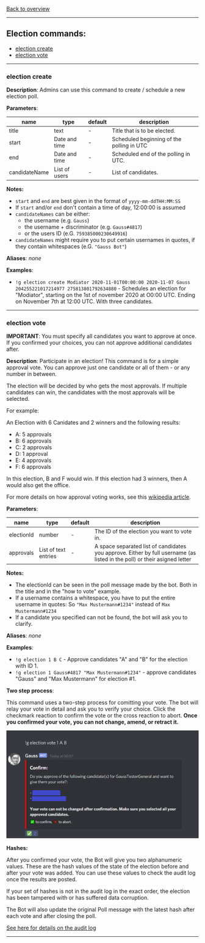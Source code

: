 [Back to overview](../README.md)

---

## Election commands:

- [election create](#election-create)
- [election vote](#election-vote)

---

### election create

**Description**: Admins can use this command to create / schedule a new election poll.

**Parameters**:

| name          | type          | default | description                               |
| ------------- | ------------- | ------- | ----------------------------------------- |
| title         | text          | -       | Title that is to be elected.              |
| start         | Date and time | -       | Scheduled beginning of the polling in UTC |
| end           | Date and time | -       | Scheduled end of the polling in UTC.      |
| candidateName | List of users | -       | List of candidates.                       |

**Notes:**

- `start` and `end` are best given in the format of `yyyy-mm-ddTHH:MM:SS`
- If `start` and/or `end` don't contain a time of day, 12:00:00 is assumed
- `candidateNames` can be either:
  - the username (e.g. `Gauss`)
  - the username + discriminator (e.g. `Gauss#4817`)
  - or the users ID (e.G. `759385000230649916`)
- `candidateNames` might require you to put certain usernames in quotes, if they contain whitespaces (e.G. `"Gauss Bot"`)

**Aliases**: _none_

**Examples**:

- `!g election create Modiator 2020-11-01T00:00:00 2020-11-07 Gauss 204255221017214977 275813801792634880` - Schedules an election for "Modiator", starting on the 1st of november 2020 at O0:00 UTC. Ending on November 7th at 12:00 UTC. With three candidates.

---

### election vote

**IMPORTANT**: You must specify all candidates you want to approve at once. If you confirmed your choices, you can not approve additional candidates after.

**Description**: Participate in an election! This command is for a simple approval vote. You can approve just one candidate or all of them - or any number in between.

The election will be decided by who gets the most approvals. If multiple candidates can win, the candidates with the most approvals will be selected.

For example:

An Election with 6 Canidates and 2 winners and the following results:

- A: 5 approvals
- B: 6 approvals
- C: 2 approvals
- D: 1 approval
- E: 4 approvals
- F: 6 approvals

In this election, B and F would win. If this election had 3 winners, then A would also get the office.

For more details on how approval voting works, see this [wikipedia article](https://en.wikipedia.org/wiki/Approval_voting).

**Parameters**:

| name       | type                 | default | description                                                                                                               |
| ---------- | -------------------- | ------- | ------------------------------------------------------------------------------------------------------------------------- |
| electionId | number               | -       | The ID of the election you want to vote in.                                                                               |
| approvals  | List of text entries | -       | A space separated list of candidates you approve. Either by full username (as listed in the poll) or their asigned letter |

**Notes:**
- The electionId can be seen in the poll message made by the bot. Both in the title and in the "how to vote" example.
- If a username contains a whitespace, you have to put the entire username in quotes: So `"Max Mustermann#1234"` instead of `Max Mustermann#1234`
- If a candidate you specified can not be found, the bot will ask you to clarify.

**Aliases**: _none_

**Examples**:
- `!g election 1 B C` - Approve candidates "A" and "B" for the election with ID 1.
- `!g election 1 Gauss#4817 "Max Mustermann#1234"` - approve candidates "Gauss" and "Max Mustermann" for election #1.

**Two step process**:

This command uses a two-step process for comitting your vote. The bot will relay your vote in detail and ask you to verify your choice.
Click the checkmark reaction to confirm the vote or the cross reaction to abort. **Once you confirmed your vote, you can not change, amend, or retract it.**

<img src="./img/vote_confirm.png" />


**Hashes:**

After you confirmed your vote, the Bot will give you two alphanumeric values. These are the hash values of the state of the election before and after your vote was added. You can use these values to check the audit log once the results are posted.

If your set of hashes is not in the audit log in the exact order, the election has been tampered with or has suffered data corruption.

The Bot will also update the original Poll message with the latest hash after each vote and after closing the poll.

[See here for details on the audit log](./auditlog.md)

---
